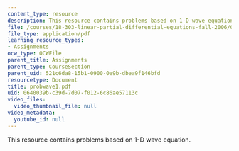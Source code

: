 ```yaml
---
content_type: resource
description: This resource contains problems based on 1-D wave equation.
file: /courses/18-303-linear-partial-differential-equations-fall-2006/0640039bc39d7d07f0126c86ae57113c_probwave1.pdf
file_type: application/pdf
learning_resource_types:
- Assignments
ocw_type: OCWFile
parent_title: Assignments
parent_type: CourseSection
parent_uid: 521c6da8-15b1-0900-0e9b-dbea9f146bfd
resourcetype: Document
title: probwave1.pdf
uid: 0640039b-c39d-7d07-f012-6c86ae57113c
video_files:
  video_thumbnail_file: null
video_metadata:
  youtube_id: null
---
```

This resource contains problems based on 1-D wave equation.

